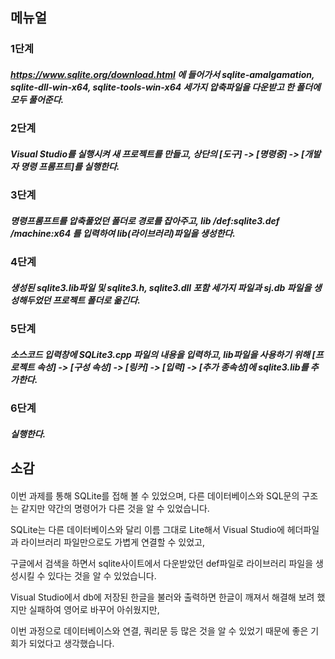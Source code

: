 ## 메뉴얼

### 1단계
##### https://www.sqlite.org/download.html 에 들어가서 sqlite-amalgamation, sqlite-dll-win-x64, sqlite-tools-win-x64 세가지 압축파일을 다운받고 한 폴더에 모두 풀어준다.
### 2단계
##### Visual Studio를 실행시켜 새 프로젝트를 만들고, 상단의 [도구] -> [명령중] -> [개발자 명령 프롬프트]를 실행한다.
### 3단계
##### 명령프롬프트를 압축풀었던 폴더로 경로를 잡아주고, lib /def:sqlite3.def /machine:x64 를 입력하여 lib(라이브러리)파일을 생성한다.
### 4단계
##### 생성된 sqlite3.lib파일 및 sqlite3.h, sqlite3.dll 포함 세가지 파일과 sj.db 파일을 생성해두었던 프로젝트 폴더로 옮긴다.
### 5단계
##### 소스코드 입력창에 SQLite3.cpp 파일의 내용을 입력하고, lib파일을 사용하기 위해 [프로젝트 속성] -> [구성 속성] -> [링커] -> [입력] -> [추가 종속성]에 sqlite3.lib를 추가한다.
### 6단계
##### 실행한다.

## 소감
####
이번 과제를 통해 SQLite를 접해 볼 수 있었으며, 다른 데이터베이스와 SQL문의 구조는 같지만 약간의 명령어가 다른 것을 알 수 있었습니다.

SQLite는 다른 데이터베이스와 달리 이름 그대로 Lite해서 Visual Studio에 헤더파일과 라이브러리 파일만으로도 가볍게 연결할 수 있었고,

구글에서 검색을 하면서 sqlite사이트에서 다운받았던 def파일로 라이브러리 파일을 생성시킬 수 있다는 것을 알 수 있었습니다.

Visual Studio에서 db에 저장된 한글을 불러와 출력하면 한글이 깨져서 해결해 보려 했지만 실패하여 영어로 바꾸어 아쉬웠지만,

이번 과정으로 데이터베이스와 연결, 쿼리문 등 많은 것을 알 수 있었기 때문에 좋은 기회가 되었다고 생각했습니다.
